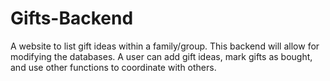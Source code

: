 # Gifts-Backend
A website to list gift ideas within a family/group. This backend will allow for modifying the databases. A user can add gift ideas, mark gifts as bought, and use other functions to coordinate with others.
